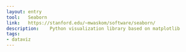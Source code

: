 ```yaml
---
layout: entry
tool:	Seaborn
link:	https://stanford.edu/~mwaskom/software/seaborn/
description:	Python visualization library based on matplotlib
tags:
- dataviz	
---
```

